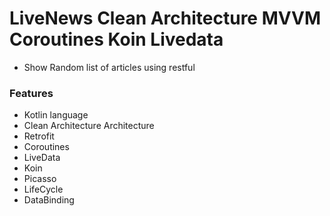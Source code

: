 # LiveNews Clean Architecture MVVM Coroutines Koin Livedata

- Show Random list of articles using restful 

### Features
- Kotlin language
- Clean Architecture Architecture
- Retrofit
- Coroutines
- LiveData
- Koin
- Picasso
- LifeCycle
- DataBinding
